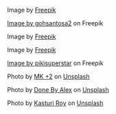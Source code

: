 Image by <a href="https://www.freepik.com/free-vector/collection-realistic-paper-stickers_14852446.htm#page=3&query=sticker&position=39&from_view=keyword">Freepik</a>

<a href="https://www.freepik.com/free-vector/sticker-icons-hand-drawn-doodle_7633246.htm#query=sticker&position=37&from_view=keyword">Image by gohsantosa2</a> on Freepik

Image by <a href="https://www.freepik.com/free-psd/top-view-sticker-collection-mock-up_12893846.htm#page=4&query=sticker&position=0&from_view=keyword">Freepik</a>

Image by <a href="https://www.freepik.com/free-psd/top-view-sticker-mock-up_12893811.htm#query=round%20sticker&position=23&from_view=keyword">Freepik</a>

<a href="https://www.freepik.com/free-vector/naive-halloween-stickers-collection_16665919.htm#page=4&query=sticker&position=4&from_view=keyword">Image by pikisuperstar</a> on Freepik

Photo by <a href="https://unsplash.com/@mkmasdos?utm_source=unsplash&utm_medium=referral&utm_content=creditCopyText">MK +2</a> on <a href="https://unsplash.com/s/photos/stickers?utm_source=unsplash&utm_medium=referral&utm_content=creditCopyText">Unsplash</a>

Photo by <a href="https://unsplash.com/@donebyalex?utm_source=unsplash&utm_medium=referral&utm_content=creditCopyText">Done By Alex</a> on <a href="https://unsplash.com/s/photos/stickers?utm_source=unsplash&utm_medium=referral&utm_content=creditCopyText">Unsplash</a>

Photo by <a href="https://unsplash.com/@stationery_hoe?utm_source=unsplash&utm_medium=referral&utm_content=creditCopyText">Kasturi Roy</a> on <a href="https://unsplash.com/s/photos/stickers?utm_source=unsplash&utm_medium=referral&utm_content=creditCopyText">Unsplash</a>
